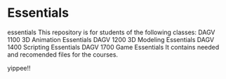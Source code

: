 # Essentials

essentials  This repository is for students of the following classes: DAGV 1100 3D Animation Essentials DAGV 1200 3D Modeling Essentials DAGV 1400 Scripting Essentials DAGV 1700 Game Essentials  It contains needed and recomended files for the courses.



yippee!!


